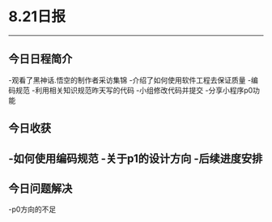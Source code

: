 # 8.21日报
---
## 今日日程简介
-观看了黑神话.悟空的制作者采访集锦
-介绍了如何使用软件工程去保证质量
-编码规范
-利用相关知识规范昨天写的代码
-小组修改代码并提交
-分享小程序p0功能
## 今日收获
-如何使用编码规范
-关于p1的设计方向
-后续进度安排
-
## 今日问题解决
-p0方向的不足
